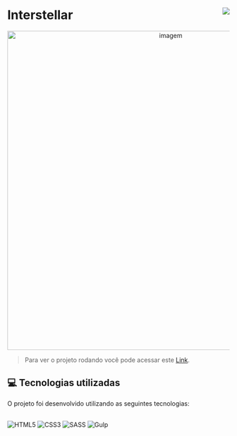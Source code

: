 # Interstellar<img align="right" src="https://img.shields.io/static/v1?label=STATUS&message=Está %20Pronto&color=green&style=for-the-badge"/>

<div align="center" >
    <img width="725rem" src="https://servidor-estaticos-ten.vercel.app/interstellar.png" alt="imagem">
</div> 

> Para ver o projeto rodando você pode acessar este [Link](https://interstellar-delta.vercel.app/).

<h2>💻 Tecnologias utilizadas</h2>
O projeto foi desenvolvido utilizando as seguintes tecnologias:<br>
<br>
<div style="display: inline_block">

  ![HTML5](https://img.shields.io/badge/html5-%23E34F26.svg?style=for-the-badge&logo=html5&logoColor=white)
  ![CSS3](https://img.shields.io/badge/css3-%231572B6.svg?style=for-the-badge&logo=css3&logoColor=white)
  ![SASS](https://img.shields.io/badge/SASS-hotpink.svg?style=for-the-badge&logo=SASS&logoColor=white)
  ![Gulp](https://img.shields.io/badge/GULP-%23CF4647.svg?style=for-the-badge&logo=gulp&logoColor=white)
  
</div>

